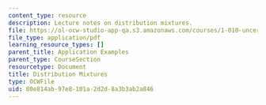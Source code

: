 ```yaml
---
content_type: resource
description: Lecture notes on distribution mixtures.
file: https://ol-ocw-studio-app-qa.s3.amazonaws.com/courses/1-010-uncertainty-in-engineering-fall-2008/80e814ab97e8101a2d2d8a3b3ab2a846_app_07.pdf
file_type: application/pdf
learning_resource_types: []
parent_title: Application Examples
parent_type: CourseSection
resourcetype: Document
title: Distribution Mixtures
type: OCWFile
uid: 80e814ab-97e8-101a-2d2d-8a3b3ab2a846
---
```

